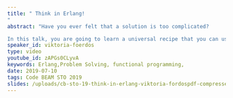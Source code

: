 ```yaml
---
title: " Think in Erlang!
"
abstract: "Have you ever felt that a solution is too complicated?

In this talk, you are going to learn a universal recipe that you can use every day to provide simple solutions to complex problems. We start with the philosophy of Erlang and learn its key messages. Then we study how these core thoughts are baked into Erlang/OTP, and why they help. Then we are going to see how Cisco NSO engineers created a patented algorithm to solve a complex problem: orchestrating network services. Yes, using the same recipe!"
speaker_id: viktoria-foerdos
type: video
youtube_id: zAPGs0CLyvA
keywords: Erlang,Problem Solving, functional programming,
date: 2019-07-10
tags: Code BEAM STO 2019
slides: /uploads/cb-sto-19-think-in-erlang-viktoria-fordospdf-compressed.pdf
---
```


